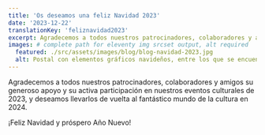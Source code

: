 ```yaml
---
title: 'Os deseamos una feliz Navidad 2023'
date: '2023-12-22'
translationKey: 'feliznavidad2023'
excerpt: Agradecemos a todos nuestros patrocinadores, colaboradores y amigos su generoso apoyo y su activa participación en nuestros eventos culturales de 2023.
images: # complete path for eleventy img srcset output, alt required
  featured: ./src/assets/images/blog/blog-navidad-2023.jpg
  alt: Postal con elementos gráficos navideños, entre los que se encuentra el logotipo de la Fundación Goethe
---
```


Agradecemos a todos nuestros patrocinadores, colaboradores y amigos su generoso apoyo y su activa participación en nuestros eventos culturales de 2023, y deseamos llevarlos de vuelta al fantástico mundo de la cultura en 2024.

¡Feliz Navidad y próspero Año Nuevo!
